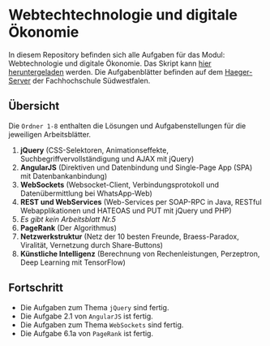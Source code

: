 # Webtechtechnologie und digitale Ökonomie
In diesem Repository befinden sich alle Aufgaben für das Modul: Webtechnologie und digitale Ökonomie. Das Skript kann [hier heruntergeladen](https://www4.fh-swf.de/media/WebTech-2.pdf) werden. Die Aufgabenblätter befinden auf dem [Haeger-Server](http://haegar.fh-swf.de/Webtechnologie/Aufgaben/) der Fachhochschule Südwestfalen.
## Übersicht
Die `Ordner 1-8` enthalten die Lösungen und Aufgabenstellungen für die jeweiligen Arbeitsblätter.
1. **jQuery** (CSS-Selektoren, Animationseffekte, Suchbegriffvervollständigung und AJAX mit jQuery)
2. **AngularJS** (Direktiven und Datenbindung und Single-Page App (SPA) mit Datenbankanbindung)
3. **WebSockets** (Websocket-Client, Verbindungsprotokoll und Datenübermittlung bei WhatsApp-Web)
4. **REST und WebServices** (Web-Services per SOAP-RPC in Java, RESTful Webapplikationen und HATEOAS und PUT mit jQuery und PHP)
5. _Es gibt kein Arbeitsblatt Nr.5_
6. **PageRank** (Der Algorithmus)
7. **Netzwerkstruktur** (Netz der 10 besten Freunde, Braess-Paradox, Viralität, Vernetzung durch Share-Buttons)
8. **Künstliche Intelligenz** (Berechnung von Rechenleistungen, Perzeptron, Deep Learning mit TensorFlow)
## Fortschritt
- Die Aufgaben zum Thema `jQuery` sind fertig.
- Die Aufgabe 2.1 von `AngularJS` ist fertig.
- Die Aufgaben zum Thema `WebSockets` sind fertig.
- Die Aufgabe 6.1a von `PageRank` ist fertig.
